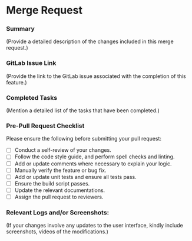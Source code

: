 # Merge Request

### Summary

(Provide a detailed description of the changes included in this merge request.)

### GitLab Issue Link

(Provide the link to the GitLab issue associated with the completion of this feature.)


### Completed Tasks 

(Mention a detailed list of the tasks that have been completed.)

### Pre-Pull Request Checklist

Please ensure the following before submitting your pull request:

- [ ] Conduct a self-review of your changes.
- [ ] Follow the code style guide, and perform spell checks and linting.
- [ ] Add or update comments where necessary to explain your logic.
- [ ] Manually verify the feature or bug fix.
- [ ] Add or update unit tests and ensure all tests pass.
- [ ] Ensure the build script passes.
- [ ] Update the relevant documentations.
- [ ] Assign the pull request to reviewers.

### Relevant Logs and/or Screenshots:

(If your changes involve any updates to the user interface, kindly include screenshots, videos of the modifications.)
